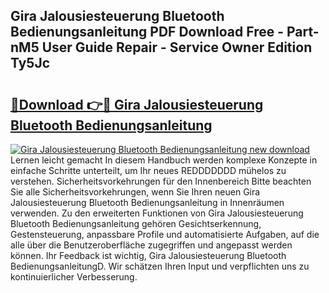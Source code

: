 ## Gira Jalousiesteuerung Bluetooth Bedienungsanleitung PDF Download Free - Part-nM5 User Guide Repair - Service Owner Edition Ty5Jc

# <h2><a href="http://df3yfb.blite.top/?on=Gira+Jalousiesteuerung+Bluetooth+Bedienungsanleitung">🔗Download 👉🔴 Gira Jalousiesteuerung Bluetooth Bedienungsanleitung</a></h2>

[![Gira Jalousiesteuerung Bluetooth Bedienungsanleitung new download](https://i.imgur.com/lujVjoI.png)](http://df3yfb.blite.top/?on=Gira+Jalousiesteuerung+Bluetooth+Bedienungsanleitung)
Lernen leicht gemacht In diesem Handbuch werden komplexe Konzepte in einfache Schritte unterteilt, um Ihr neues REDDDDDDD mühelos zu verstehen. Sicherheitsvorkehrungen für den Innenbereich Bitte beachten Sie alle Sicherheitsvorkehrungen, wenn Sie Ihren neuen Gira Jalousiesteuerung Bluetooth Bedienungsanleitung in Innenräumen verwenden. Zu den erweiterten Funktionen von Gira Jalousiesteuerung Bluetooth Bedienungsanleitung gehören Gesichtserkennung, Gestensteuerung, anpassbare Profile und automatisierte Aufgaben, auf die alle über die Benutzeroberfläche zugegriffen und angepasst werden können. Ihr Feedback ist wichtig, Gira Jalousiesteuerung Bluetooth BedienungsanleitungD. Wir schätzen Ihren Input und verpflichten uns zu kontinuierlicher Verbesserung.
